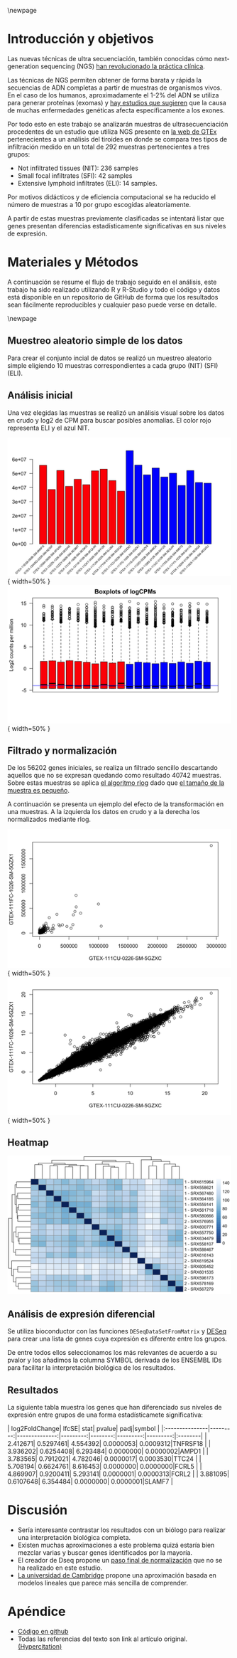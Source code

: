 \newpage
# Introducción y objetivos

Las nuevas técnicas de ultra secuenciación, también conocidas cómo next-generation sequencing (NGS) [han revolucionado la práctica clínica](http://www.ncbi.nlm.nih.gov/pubmed/21478889).

Las técnicas de NGS permiten obtener de forma barata y rápida la secuencias de ADN completas a partir de muestras de organismos vivos. En el caso de los humanos, aproximadamente el 1-2% del ADN
se utiliza para generar proteínas (exomas) y [hay estudios que sugieren](https://pubmed.ncbi.nlm.nih.gov/21730106/) que la causa de muchas enfermedades genéticas afecta específicamente a los exones.

Por todo esto en este trabajo se analizarán muestras de ultrasecuenciación procedentes de un estudio que utiliza NGS presente en [la web de GTEx](https://www.gtexportal.org/home/) pertenecientes a un análisis del tiroides en donde se compara tres tipos de infiltración medido en un total de 292 muestras pertenecientes a tres grupos:

- Not infiltrated tissues (NIT): 236 samples
- Small focal infiltrates (SFI): 42 samples
- Extensive lymphoid infiltrates (ELI): 14 samples.

Por motivos didácticos y de eficiencia computacional se ha reducido el número de muestras a 10 por grupo escogidas aleatoriamente.


A partir de estas muestras previamente clasificadas se intentará listar que genes presentan diferencias estadísticamente significativas en sus niveles de expresión.


# Materiales y Métodos

A continuación se resume el flujo de trabajo seguido en el análisis, este trabajo ha sido realizado utilizando R y R-Studio y todo el código y datos está disponible en un repositorio de GitHub de forma que los resultados sean fácilmente reproducibles y cualquier paso puede verse en detalle.

\newpage

## Muestreo aleatorio simple de los datos

Para crear el conjunto incial de datos se realizó un muestreo aleatorio simple eligiendo 10 muestras correspondientes a cada grupo (NIT) (SFI) (ELI).

## Análisis inicial

Una vez elegidas las muestras se realizó un análisis visual sobre los datos en crudo y log2 de CPM para buscar posibles anomalías. El color rojo representa ELI y el azul NIT.


![Distribución de intensidades en los datos originales.](img/barplot_1_eli_nit.png){ width=50% }
![Distribución de intensidades en los datos originales.](img/boxplot_cpm_1.png){ width=50% }

## Filtrado y normalización

De los 56202 genes iniciales, se realiza un filtrado sencillo descartando aquellos que no se expresan quedando como resultado 40742 muestras. Sobre estas muestras se aplica [el algoritmo rlog](https://genomebiology.biomedcentral.com/articles/10.1186/s13059-014-0550-8) dado que [el tamaño de la muestra es pequeño](https://www.ncbi.nlm.nih.gov/pmc/articles/PMC3885686/).

A continuación se presenta un ejemplo del efecto de la transformación en una muestras. A la izquierda los datos en crudo y a la derecha los normalizados mediante rlog.

![Ejemplo de distribución para los datos en crudo de una muestra](img/m1.png){ width=50% }
![Distribución de los datos despues de aplicar rlog](img/m2.png){ width=50% }

## Heatmap

![](img/hm.png)

## Análisis de expresión diferencial

Se utiliza bioconductor con las funciones `DESeqDataSetFromMatrix` y [DESeq](https://genomebiology.biomedcentral.com/articles/10.1186/s13059-014-0550-8) para crear una lista de genes cuya expresión es diferente entre los grupos.

De entre todos ellos seleccionamos los más relevantes de acuerdo a su pvalor y los añadimos la columna SYMBOL derivada de los ENSEMBL IDs para facilitar la interpretación biológica
de los resultados.

## Resultados

La siguiente tabla muestra los genes que han diferenciado sus niveles de expresión entre grupos de una forma estadísticamete significativa:

| log2FoldChange|     lfcSE|     stat|    pvalue|      padj|symbol   |
|:---------------|---------:|--------------:|---------:|--------:|---------:|---------:|:--------|
| 2.412671| 0.5297461| 4.554392| 0.0000053| 0.0009312|TNFRSF18 |
| 3.936202| 0.6254408| 6.293484| 0.0000000| 0.0000002|AMPD1    |
| 3.783565| 0.7912021| 4.782046| 0.0000017| 0.0003530|TTC24    |
| 5.708194| 0.6624761| 8.616453| 0.0000000| 0.0000000|FCRL5    |
| 4.869907| 0.9200411| 5.293141| 0.0000001| 0.0000313|FCRL2    |
| 3.881095| 0.6107648| 6.354484| 0.0000000| 0.0000001|SLAMF7   |



# Discusión

- Sería interesante contrastar los resultados con un biólogo para realizar una interpretación biológica completa.
- Existen muchas aproximaciones a este problema quizá estaría bien mezclar varias y buscar genes identificados por la mayoría.
- El creador de Dseq propone un [paso final de normalización](https://www.bioconductor.org/packages/devel/workflows/vignettes/rnaseqGene/inst/doc/rnaseqGene.html) que no se ha realizado en este estudio.
- [La universidad de Cambridge](https://bioinformatics-core-shared-training.github.io/RNAseq-R/) propone una aproximación basada en modelos lineales que parece más sencilla de comprender.



# Apéndice

- [Código en github]()
- Todas las referencias del texto son link al artículo original. [(Hypercitation)](https://slate.com/technology/2014/02/citing-with-hyperlinks-academia-will-change-with-hypercitation.html)